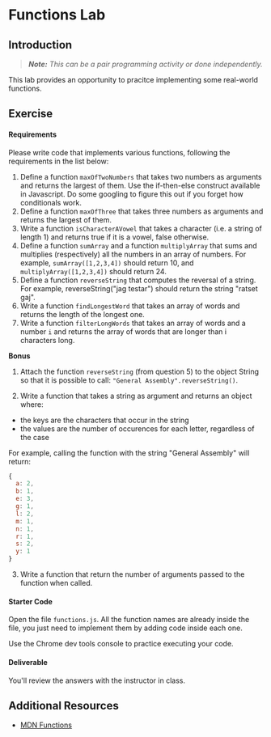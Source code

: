 # Functions Lab

## Introduction

> ***Note:*** _This can be a pair programming activity or done independently._

This lab provides an opportunity to pracitce implementing some real-world functions.

## Exercise

#### Requirements

Please write code that implements various functions, following the requirements in the list below:

1. Define a function `maxOfTwoNumbers` that takes two numbers as arguments and returns the largest of them. Use the if-then-else construct available in Javascript. Do some googling to figure this out if you forget how conditionals work.
2. Define a function `maxOfThree` that takes three numbers as arguments and returns the largest of them.
3. Write a function `isCharacterAVowel` that takes a character (i.e. a string of length 1) and returns true if it is a vowel, false otherwise.
4. Define a function `sumArray` and a function `multiplyArray` that sums and multiplies (respectively) all the numbers in an array of numbers. For example, `sumArray([1,2,3,4])` should return 10, and `multiplyArray([1,2,3,4])` should return 24.
5. Define a function `reverseString` that computes the reversal of a string. For example, reverseString("jag testar") should return the string "ratset gaj".
6. Write a function `findLongestWord` that takes an array of words and returns the length of the longest one.
7. Write a function `filterLongWords` that takes an array of words and a number `i` and returns the array of words that are longer than i characters long.

**Bonus**

1. Attach the function `reverseString` (from question 5) to the object String so that it is possible to call: `"General Assembly".reverseString()`.

2. Write a function that takes a string as argument and returns an object where:
  - the keys are the characters that occur in the string
  - the values are the number of occurences for each letter, regardless of the case

  For example, calling the function with the string "General Assembly" will return:

  ```javascript
  {
    a: 2,
    b: 1,
    e: 3,
    g: 1,
    l: 2,
    m: 1,
    n: 1,
    r: 1,
    s: 2,
    y: 1
  }
  ```

3. Write a function that return the number of arguments passed to the function when called.

#### Starter Code

Open the file `functions.js`. All the function names are already inside the file, you just need to implement them by adding code inside each one.

Use the Chrome dev tools console to practice executing your code.

#### Deliverable

You'll review the answers with the instructor in class.

## Additional Resources

- [MDN Functions](https://developer.mozilla.org/en-US/docs/Web/JavaScript/Guide/Functions)
